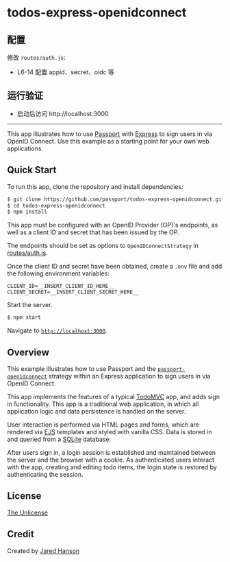 # todos-express-openidconnect

## 配置

修改 `routes/auth.js`:

- L6-14 配置 appid、secret、oidc 等


## 运行验证

- 启动后访问 http://localhost:3000


---

This app illustrates how to use [Passport](https://www.passportjs.org/) with
[Express](https://expressjs.com/) to sign users in via OpenID Connect.  Use this
example as a starting point for your own web applications.

## Quick Start

To run this app, clone the repository and install dependencies:

```bash
$ git clone https://github.com/passport/todos-express-openidconnect.git
$ cd todos-express-openidconnect
$ npm install
```

This app must be configured with an OpenID Provider (OP)'s endpoints, as well as
a client ID and secret that has been issued by the OP.

The endpoints should be set as options to `OpenIDConnectStrategy` in
[routes/auth.js](https://github.com/passport/todos-express-openidconnect/blob/master/routes/auth.js#L7-L10).

Once the client ID and secret have been obtained, create a `.env` file and add
the following environment variables:

```
CLIENT_ID=__INSERT_CLIENT_ID_HERE__
CLIENT_SECRET=__INSERT_CLIENT_SECRET_HERE__
```

Start the server.

```bash
$ npm start
```

Navigate to [`http://localhost:3000`](http://localhost:3000).

## Overview

This example illustrates how to use Passport and the [`passport-openidconnect`](https://www.passportjs.org/packages/passport-openidconnect/)
strategy within an Express application to sign users in via OpenID Connect.

This app implements the features of a typical [TodoMVC](https://todomvc.com/)
app, and adds sign in functionality.  This app is a traditional web application,
in which all application logic and data persistence is handled on the server.

User interaction is performed via HTML pages and forms, which are rendered via
[EJS](https://ejs.co/) templates and styled with vanilla CSS.  Data is stored in
and queried from a [SQLite](https://www.sqlite.org/) database.

After users sign in, a login session is established and maintained between the
server and the browser with a cookie.  As authenticated users interact with the
app, creating and editing todo items, the login state is restored by
authenticating the session.

## License

[The Unlicense](https://opensource.org/licenses/unlicense)

## Credit

Created by [Jared Hanson](https://www.jaredhanson.me/)
